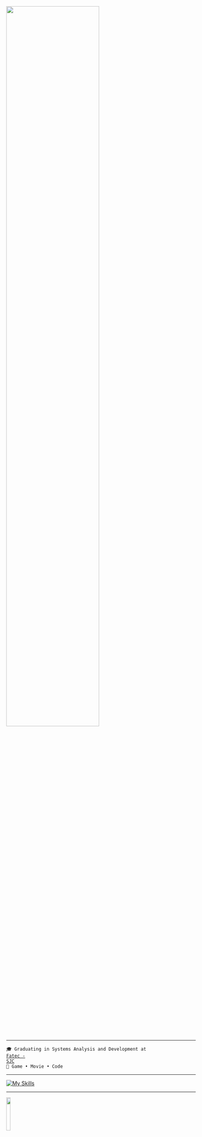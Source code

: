 <img src="https://readme-typing-svg.demolab.com?font=Inconsolata&weight=600&size=35&duration=6000&pause=300&color=B4B1F7FF&center=false&vCenter=false&multiline=true&random=false&width=1300&height=85&lines=print+('Hello,+welcome+to+my+Github+profile!;I'm+Sofia,+a+student+of+Systems+Analysis+and+Development+%E2%9C%A9')" width="70%"/>
<hr>

<code>🎓 Graduating in Systems Analysis and Development at <a href="https://fatecsjc-prd.azurewebsites.net" target="blank_">Fatec - SJC</a></code><br>
<code>👾 Game • Movie • Code</code>
<hr>

[![My Skills](https://skillicons.dev/icons?i=python,mysql,html,css,javascript)](https://skillicons.dev)
<hr>

<img src="https://images6.fanpop.com/image/photos/37500000/Chi-typing-on-a-computer-chis-sweet-home-chis-new-address-37597964-320-240.gif" width="15%" align="center" />
